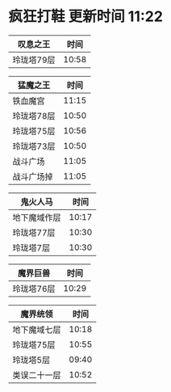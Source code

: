 # 疯狂打鞋 更新时间 11:22

| 叹息之王   | 时间    |
|--------|-------|
| 玲珑塔79层 | 10:58 |

| 猛魔之王   | 时间    |
|--------|-------|
| 铁血魔宫 | 11:15 |
| 玲珑塔78层 | 10:50 |
| 玲珑塔75层 | 10:56 |
| 玲珑塔73层 | 10:50 |
| 战斗广场 | 11:05 |
| 战斗广场掉 | 11:05 |

| 鬼火人马   | 时间    |
|--------|-------|
| 地下魔域作层 | 10:17 |
| 玲珑塔77层 | 10:30 |
| 玲珑塔7层 | 10:30 |

| 魔界巨兽   | 时间    |
|--------|-------|
| 玲珑塔76层 | 10:29 |

| 魔界统领   | 时间    |
|--------|-------|
| 地下魔域七层 | 10:18 |
| 玲珑塔75层 | 10:55 |
| 玲珑塔5层 | 09:40 |
| 类误二十一层 | 10:52 |